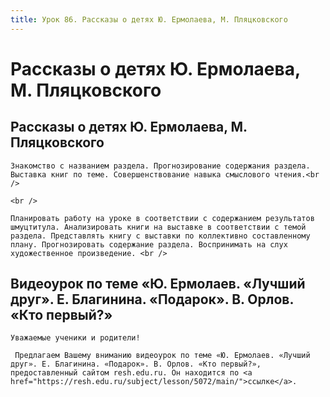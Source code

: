 ```yaml
---
title: Урок 86. Рассказы о детях Ю. Ермолаева, М. Пляцковского 
---
```


# Рассказы о детях Ю. Ермолаева, М. Пляцковского 

## Рассказы о детях Ю. Ермолаева, М. Пляцковского

<p>
	Знакомство с названием раздела. Прогнозирование содержания раздела. Выставка книг по теме. Совершенствование навыка смыслового чтения.<br /> 
</p>
<p>
	<br /> 
</p>
<p>
	Планировать работу на уроке в соответствии с содержанием результатов шмуцтитула. Анализировать книги на выставке в соответствии с темой раздела. Представлять книгу с выставки по коллективно составленному плану. Прогнозировать содержание раздела. Воспринимать на слух художественное произведение. <br />
</p>

## Видеоурок по теме «Ю. Ермолаев. «Лучший друг». Е. Благинина. «Подарок». В. Орлов. «Кто первый?»

<p>
	Уважаемые ученики и родители!  
</p>
<p>
	 Предлагаем Вашему вниманию видеоурок по теме «Ю. Ермолаев. «Лучший друг». Е. Благинина. «Подарок». В. Орлов. «Кто первый?», предоставленный сайтом resh.edu.ru. Он находится по <a href="https://resh.edu.ru/subject/lesson/5072/main/">ссылке</a>.
</p>